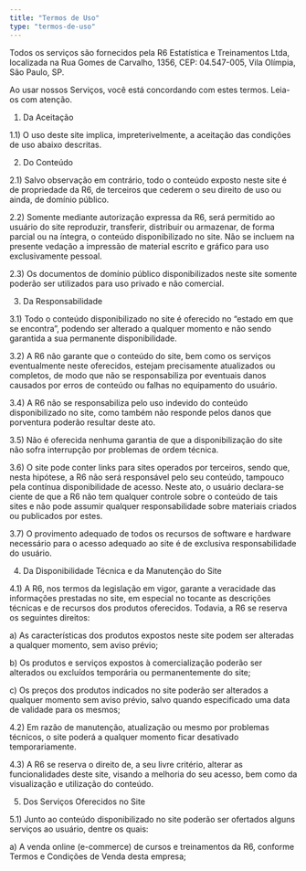 ```yaml
---
title: "Termos de Uso"
type: "termos-de-uso"
---
```


Todos os serviços são fornecidos pela 
R6 Estatística e Treinamentos Ltda, localizada na Rua Gomes de Carvalho, 1356, 
CEP: 04.547-005, Vila Olímpia, São Paulo, SP.

Ao usar nossos Serviços, você está concordando com estes termos. Leia-os com atenção.

1) Da Aceitação

1.1) O uso deste site implica, impreterivelmente, a aceitação das condições de uso abaixo descritas.

2) Do Conteúdo

2.1) Salvo observação em contrário, todo o conteúdo exposto neste site é de propriedade da R6, 
de terceiros que cederem o seu direito de uso ou ainda, 
de domínio público.

2.2) Somente mediante autorização expressa da R6, será permitido ao usuário do 
site reproduzir, transferir, distribuir ou armazenar, de forma parcial ou na 
íntegra, o conteúdo disponibilizado no site. Não se incluem na presente 
vedação a impressão de material escrito e gráfico para uso exclusivamente pessoal.

2.3) Os documentos de domínio público disponibilizados neste site somente 
poderão ser utilizados para uso privado e não comercial.

3) Da Responsabilidade

3.1) Todo o conteúdo disponibilizado no site é oferecido no “estado em que se encontra”, 
podendo ser alterado a qualquer momento e não sendo garantida a sua 
permanente disponibilidade.

3.2) A R6 não garante que o conteúdo do site, bem como os serviços eventualmente 
neste oferecidos, estejam precisamente atualizados ou completos, de modo que não 
se responsabiliza por eventuais danos causados por erros de conteúdo ou falhas 
no equipamento do usuário.

3.4) A R6 não se responsabiliza pelo uso indevido do conteúdo disponibilizado no
site, como também não responde pelos danos que porventura poderão resultar deste ato.

3.5) Não é oferecida nenhuma garantia de que a disponibilização do site não 
sofra interrupção por problemas de ordem técnica.

3.6) O site pode conter links para sites operados por terceiros, sendo que, nesta 
hipótese, a R6 não será responsável pelo seu conteúdo, tampouco pela contínua 
disponibilidade de acesso. Neste ato, o usuário declara-se ciente de que a R6 não 
tem qualquer controle sobre o conteúdo de tais sites e não pode assumir qualquer responsabilidade 
sobre materiais criados ou publicados por estes.

3.7) O provimento adequado de todos os recursos de software e hardware necessário 
para o acesso adequado ao site é de exclusiva responsabilidade do usuário.

4) Da Disponibilidade Técnica e da Manutenção do Site

4.1) A R6, nos termos da legislação em vigor, garante a veracidade das informações 
prestadas no site, em especial no tocante as descrições técnicas e de recursos dos 
produtos oferecidos. Todavia, a R6 se reserva os seguintes direitos:

a) As características dos produtos expostos neste site podem ser alteradas a 
qualquer momento, sem aviso prévio;

b) Os produtos e serviços expostos à comercialização poderão ser alterados ou 
excluídos temporária ou permanentemente do site;

c) Os preços dos produtos indicados no site poderão ser alterados a qualquer 
momento sem aviso prévio, salvo quando especificado uma data de validade para os mesmos;

4.2) Em razão de manutenção, atualização ou mesmo por problemas técnicos, o site 
poderá a qualquer momento ficar desativado temporariamente.

4.3) A R6 se reserva o direito de, a seu livre critério, alterar as funcionalidades 
deste site, visando a melhoria do seu acesso, bem como da visualização e 
utilização do conteúdo.

5) Dos Serviços Oferecidos no Site

5.1) Junto ao conteúdo disponibilizado no site poderão ser ofertados alguns serviços ao usuário, dentre os quais:

a) A venda online (e-commerce) de cursos e treinamentos da R6, conforme Termos e 
Condições de Venda desta empresa;
